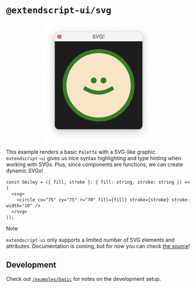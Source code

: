 # `@extendscript-ui/svg`

<p align="center">
  <img src="example.png" width="300" alt="screenshot of svg palette"/>
</p>

This example renders a basic `Palette` with a SVG-like graphic. `extendscript-ui` gives us nice syntax highlighting and type hinting when working with SVGs. Plus, since components are functions, we can create dynamic SVGs!

<!-- prettier-ignore -->
```tsx
const Smiley = ({ fill, stroke }: { fill: string, stroke: string }) => (
  <svg>
    <circle cx="75" cy="75" r="70" fill={fill} stroke={stroke} stroke-width="10" />
  </svg>
));
```

<!-- prettier-ignore -->
> [!NOTE]
> `extendscript-ui` only supports a limited number of SVG elements and attributes. Documentation is coming, but for now you can check [the source](/src/jsx/elements/svg.ts)!

## Development

Check out [`/examples/basic`](/examples/basic) for notes on the development setup.
